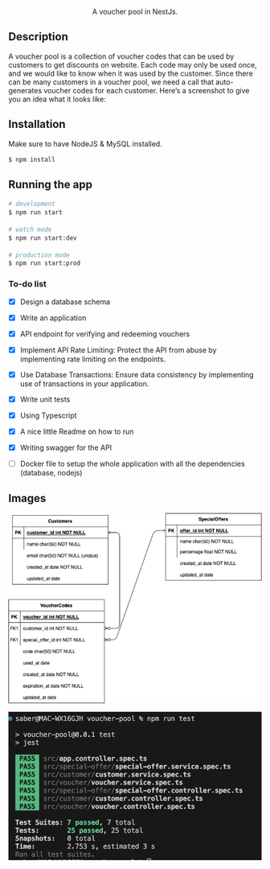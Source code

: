 <p align="center">A voucher pool in NestJs.</p>

## Description

A voucher pool is a collection of voucher codes that can be used by customers to get discounts on website. Each code may only be used once, and we would like to know when it was used by the customer. Since there can be many customers in a voucher pool, we need a call that auto-generates voucher codes for each customer. Here’s a screenshot to give you an idea what it looks like:

## Installation

Make sure to have NodeJS & MySQL installed.
```bash
$ npm install
```

## Running the app

```bash
# development
$ npm run start

# watch mode
$ npm run start:dev

# production mode
$ npm run start:prod
```

### To-do list

* [x] Design a database schema
* [x] Write an application
* [x] API endpoint for verifying and redeeming vouchers
* [x] Implement API Rate Limiting: Protect the API from abuse by implementing rate limiting on the endpoints.
* [x] Use Database Transactions: Ensure data consistency by implementing use of transactions in your application.
* [x] Write unit tests
* [x] Using Typescript
* [x] A nice little Readme on how to run
* [x] Writing swagger for the API
* [ ] Docker file to setup the whole application with all the dependencies (database, nodejs)


## Images
![Database design](db-schema.png)

![Running test cases](running-test-cases.png)
